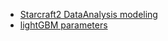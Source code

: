 * <a href = "https://github.com/SoyGema/Starcraft_2_Data_Analysis/blob/master/Starcraft%202%20Models.ipynb"> Starcraft2 DataAnalysis modeling </a>
* <a href = "https://medium.com/@pushkarmandot/https-medium-com-pushkarmandot-what-is-lightgbm-how-to-implement-it-how-to-fine-tune-the-parameters-60347819b7fc"> lightGBM parameters </a>

